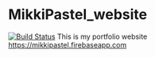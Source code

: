 # MikkiPastel_website
[![Build Status](https://travis-ci.org/mikkipastel/MikkiPastel_website.svg?branch=master)](https://travis-ci.org/mikkipastel/MikkiPastel_website)
This is my portfolio website
https://mikkipastel.firebaseapp.com
